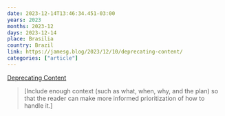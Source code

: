 ```yaml
---
date: 2023-12-14T13:46:34.451-03:00
years: 2023
months: 2023-12
days: 2023-12-14
place: Brasilia
country: Brazil
link: https://jamesg.blog/2023/12/10/deprecating-content/
categories: ["article"]
---
```

[Deprecating Content](https://jamesg.blog/2023/12/10/deprecating-content/)

> [Include enough context (such as what, when, why, and the plan) so that the reader can make more informed prioritization of how to handle it.]
